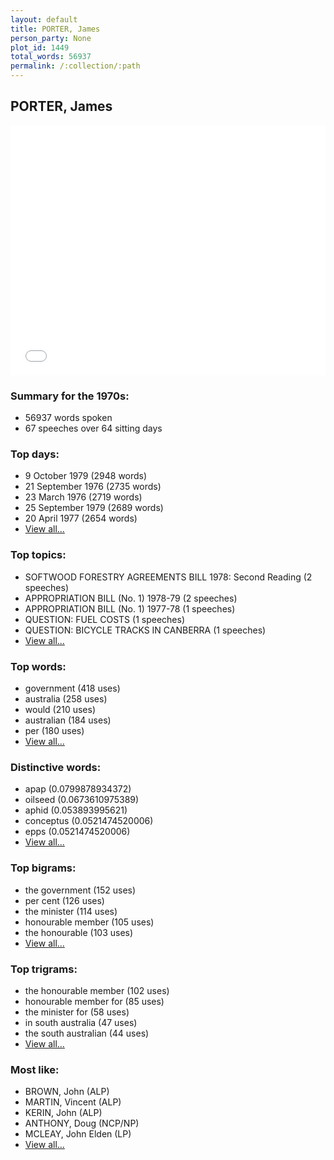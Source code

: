 ```yaml
---
layout: default
title: PORTER, James
person_party: None
plot_id: 1449
total_words: 56937
permalink: /:collection/:path
---
```


## PORTER, James

<iframe width="100%" height="400" frameborder="0" scrolling="no" src="//plot.ly/~wragge/1449.embed"></iframe>


### Summary for the 1970s:

* 56937 words spoken
* 67 speeches over 64 sitting days


### Top days:

* 9 October 1979 (2948 words)
* 21 September 1976 (2735 words)
* 23 March 1976 (2719 words)
* 25 September 1979 (2689 words)
* 20 April 1977 (2654 words)
* [View all...](days/)


### Top topics:

* SOFTWOOD FORESTRY AGREEMENTS BILL 1978: Second Reading (2 speeches)
* APPROPRIATION BILL (No. 1) 1978-79 (2 speeches)
* APPROPRIATION BILL (No. 1) 1977-78 (1 speeches)
* QUESTION: FUEL COSTS (1 speeches)
* QUESTION: BICYCLE TRACKS IN CANBERRA (1 speeches)
* [View all...](topics/)


### Top words:

* government (418 uses)
* australia (258 uses)
* would (210 uses)
* australian (184 uses)
* per (180 uses)
* [View all...](words/)


### Distinctive words:

* apap (0.0799878934372)
* oilseed (0.0673610975389)
* aphid (0.053893995621)
* conceptus (0.0521474520006)
* epps (0.0521474520006)
* [View all...](sig_words/)


### Top bigrams:

* the government (152 uses)
* per cent (126 uses)
* the minister (114 uses)
* honourable member (105 uses)
* the honourable (103 uses)
* [View all...](bigrams/)


### Top trigrams:

* the honourable member (102 uses)
* honourable member for (85 uses)
* the minister for (58 uses)
* in south australia (47 uses)
* the south australian (44 uses)
* [View all...](trigrams/)


### Most like:

* BROWN, John (ALP)
* MARTIN, Vincent (ALP)
* KERIN, John (ALP)
* ANTHONY, Doug (NCP/NP)
* MCLEAY, John Elden (LP)
* [View all...](similarities/)
